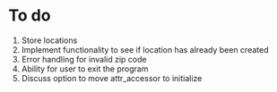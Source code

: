 
# To do

1. Store locations
2. Implement functionality to see if location has already been created
3. Error handling for invalid zip code
4. Ability for user to exit the program
5. Discuss option to move attr_accessor to initialize
